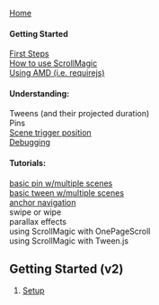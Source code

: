 [Home](https://github.com/janpaepke/ScrollMagic/wiki)

#### Getting Started
[First Steps](./Getting-Started-:-First-Steps)  
[How to use ScrollMagic](./Getting-Started-:-How-to-use-ScrollMagic)  
[Using AMD (i.e. requirejs)](./Getting-Started-:-Using-AMD)  

#### Understanding:
Tweens (and their projected duration)  
Pins  
[Scene trigger position](./Understanding-:-The-scene-trigger-position)  
[Debugging](./Understanding-:-Debugging)  

#### Tutorials:
[basic pin w/multiple scenes](./Tutorial-:-Basic-Pin)  
[basic tween w/multiple scenes](./Tutorial-:-Basic-Tween)  
[anchor navigation](./Tutorial-:-Anchor-Navigation)  
swipe or wipe  
parallax effects  
using ScrollMagic with OnePageScroll  
using ScrollMagic with Tween.js

## Getting Started (v2)

1. [Setup](./Get-Started-Setup)